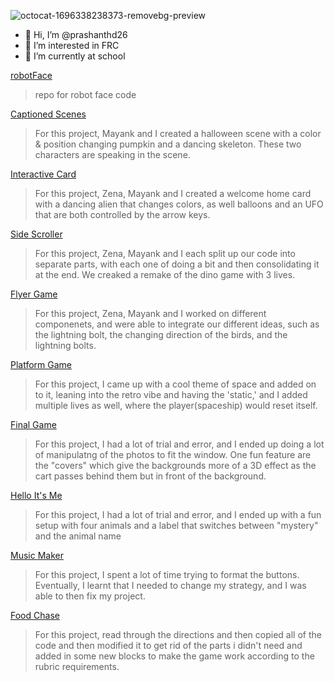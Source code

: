 ![octocat-1696338238373-removebg-preview](https://github.com/prashanthd26/prashanthd26/assets/146843408/26111ec3-1731-465f-bbc6-ba33987e6a93)

- 👋 Hi, I’m @prashanthd26
- 👀 I’m interested in FRC
- 🌱 I’m currently at school
  
[robotFace](https://prashanthd26.github.io/robotFace/)
>repo for robot face code

[Captioned Scenes](https://studio.code.org/projects/gamelab/i1760f3KXz9lHjvkUEgxoXpUTni2J6cf_DVEEH75IlQ)
>For this project, Mayank and I created a halloween scene with a color & position changing pumpkin and a dancing skeleton. These two characters are speaking in the scene.

[Interactive Card](https://studio.code.org/projects/gamelab/obu6p5uFlzh8f7YIQveOQKP2frqsxySBXbRBvy-w9WM)
>For this project, Zena, Mayank and I created a welcome home card with a dancing alien that changes colors, as well balloons and an UFO that are both controlled by the arrow keys.

[Side Scroller](https://studio.code.org/projects/gamelab/1Hghqu0d0Zz9qREVODH2PdRutG2h4bdhiKJNE90LBvU)
>For this project, Zena, Mayank and I each split up our code into separate parts, with each one of doing a bit and then consolidating it at the end. We creaked a remake of the dino game with 3 lives.

[Flyer Game](https://studio.code.org/projects/gamelab/H6d9nX8Y-qUV1BdCEM6UqbOzzCGKfplq623rORCG-nM)
>For this project, Zena, Mayank and I worked on different componenets, and were able to integrate our different ideas, such as the lightning bolt, the changing direction of the birds, and the lightning bolts.

[Platform Game](https://studio.code.org/projects/gamelab/4BfzGfmfw-7hyMQVzlHPvSxF-sSARLbY6wg1HzNvMLQ)
>For this project, I came up with a cool theme of space and added on to it, leaning into the retro vibe and having the 'static,' and I added multiple lives as well, where the player(spaceship) would reset itself.

[Final Game](https://studio.code.org/projects/gamelab/8wAURYPB1TyzYQ0nbptwoMUHrWmBZjK15FswEbc_8cY)
>For this project, I had a lot of trial and error, and I ended up doing a lot of manipulatng of the photos to fit the window. One fun feature are the "covers" which give the backgrounds more of a 3D effect as the cart passes behind them but in front of the background.

[Hello It's Me](https://gallery.appinventor.mit.edu/?galleryid=31cdeb1b-8641-45c4-acc6-e174757bb247)
>For this project, I had a lot of trial and error, and I ended up with a fun setup with four animals and a label that switches between "mystery" and the animal name

[Music Maker](https://gallery.appinventor.mit.edu/?galleryid=4c181f5e-14f8-4ca7-9cd8-98915f45d8df)
>For this project, I spent a lot of time trying to format the buttons. Eventually, I learnt that I needed to change my strategy, and I was able to then fix my project. 

[Food Chase](https://gallery.appinventor.mit.edu/?galleryid=b612d960-29f4-416e-8bcd-41a409882005)
>For this project, read through the directions and then copied all of the code and then modified it to get rid of the parts i didn't need and added in some new blocks to make the game work according to the rubric requirements. 
